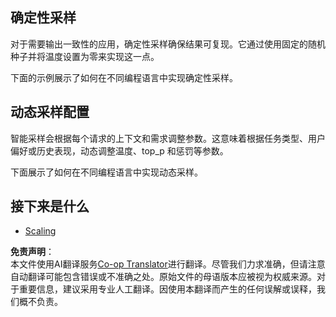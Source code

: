 <!--
CO_OP_TRANSLATOR_METADATA:
{
  "original_hash": "b0de03f7a3ff0204d8356bc61325c459",
  "translation_date": "2025-06-02T20:00:42+00:00",
  "source_file": "05-AdvancedTopics/mcp-sampling/README.md",
  "language_code": "zh"
}
-->
## 确定性采样

对于需要输出一致性的应用，确定性采样确保结果可复现。它通过使用固定的随机种子并将温度设置为零来实现这一点。

下面的示例展示了如何在不同编程语言中实现确定性采样。

## 动态采样配置

智能采样会根据每个请求的上下文和需求调整参数。这意味着根据任务类型、用户偏好或历史表现，动态调整温度、top_p 和惩罚等参数。

下面展示了如何在不同编程语言中实现动态采样。

## 接下来是什么

- [Scaling](../mcp-scaling/README.md)

**免责声明**：  
本文件使用AI翻译服务[Co-op Translator](https://github.com/Azure/co-op-translator)进行翻译。尽管我们力求准确，但请注意自动翻译可能包含错误或不准确之处。原始文件的母语版本应被视为权威来源。对于重要信息，建议采用专业人工翻译。因使用本翻译而产生的任何误解或误释，我们概不负责。